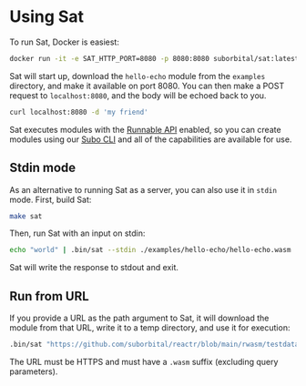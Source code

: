 # Using Sat

To run Sat, Docker is easiest:
```bash
docker run -it -e SAT_HTTP_PORT=8080 -p 8080:8080 suborbital/sat:latest sat https://github.com/suborbital/reactr/blob/main/rwasm/testdata/hello-echo/hello-echo.wasm\?raw\=true
```
Sat will start up, download the `hello-echo` module from the `examples` directory, and make it available on port 8080. You can then make a POST request to `localhost:8080`, and the body will be echoed back to you.
```bash
curl localhost:8080 -d 'my friend'
```
Sat executes modules with the [Runnable API](https://atmo.suborbital.dev/runnable-api/introduction) enabled, so you can create modules using our [Subo CLI](https://github.com/suborbital/subo) and all of the capabilities are available for use.

## Stdin mode
As an alternative to running Sat as a server, you can also use it in `stdin` mode. First, build Sat:
```bash
make sat
```
Then, run Sat with an input on stdin:
```bash
echo "world" | .bin/sat --stdin ./examples/hello-echo/hello-echo.wasm
```
Sat will write the response to stdout and exit.

## Run from URL
If you provide a URL as the path argument to Sat, it will download the module from that URL, write it to a temp directory, and use it for execution:
```bash
.bin/sat "https://github.com/suborbital/reactr/blob/main/rwasm/testdata/hello-echo/hello-echo.wasm?raw=true"
```
The URL must be HTTPS and must have a `.wasm` suffix (excluding query parameters).
